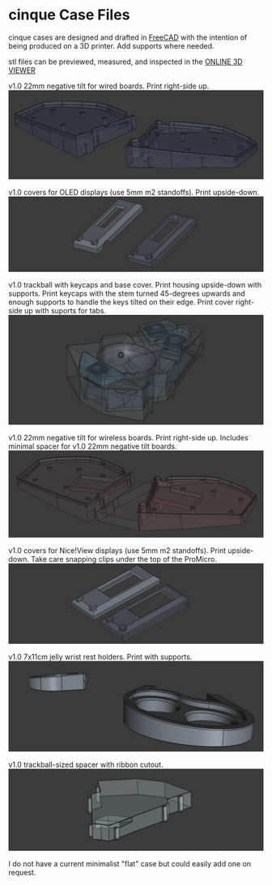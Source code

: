 # cinque Case Files
cinque cases are designed and drafted in [FreeCAD](https://www.freecad.org/) 
with the intention of being produced on a 3D printer.
Add supports where needed.

stl files can be previewed, measured, and inspected in the [ONLINE 3D VIEWER](https://3dviewer.net/)

v1.0 22mm negative tilt for wired boards.
Print right-side up.
![cinque ergogen outlines](../images/cinque0067.jpg)

v1.0 covers for OLED displays (use 5mm m2 standoffs).
Print upside-down.
![cinque ergogen outlines](../images/cinque0064.jpg)

v1.0 trackball with keycaps and base cover. 
Print housing upside-down with supports. 
Print keycaps with the stem turned 45-degrees upwards and enough supports to handle the keys tilted on their edge.
Print cover right-side up with suports for tabs.
![cinque ergogen outlines](../images/cinque0069.jpg)

v1.0 22mm negative tilt for wireless boards.
Print right-side up.
Includes minimal spacer for v1.0 22mm negative tilt boards.
![cinque ergogen outlines](../images/cinque0068.jpg)

v1.0 covers for Nice!View displays (use 5mm m2 standoffs).
Print upside-down.
Take care snapping clips under the top of the ProMicro.
![cinque ergogen outlines](../images/cinque0065.jpg)

v1.0 7x11cm jelly wrist rest holders.
Print with supports.
![cinque ergogen outlines](../images/cinque0063.jpg)

v1.0 trackball-sized spacer with ribbon cutout.
![cinque ergogen outlines](../images/cinque0066.jpg)

I do not have a current minimalist "flat" case but could easily add one on request.